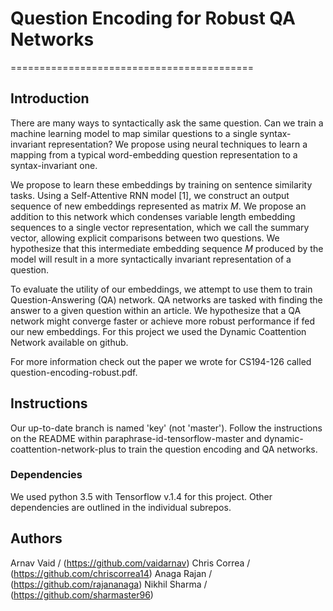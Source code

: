 # Question Encoding for Robust QA Networks
==========================================

## Introduction
There are many ways to syntactically ask the same question. Can we train a machine learning model to map similar questions to a single syntax-invariant representation? We propose using neural techniques to learn a mapping from a typical word-embedding question representation to a syntax-invariant one.

We propose to learn these embeddings by training on sentence similarity tasks. Using a Self-Attentive RNN model [1], we construct an output sequence of new embeddings represented as matrix $M$. We propose an addition to this network which condenses variable length embedding sequences to a single vector representation, which we call the summary vector, allowing explicit comparisons between two questions. We hypothesize that this intermediate embedding sequence $M$ produced by the model will result in a more syntactically invariant representation of a question.

To evaluate the utility of our embeddings, we attempt to use them to train Question-Answering (QA) network. QA networks are tasked with finding the answer to a given question within an article. We hypothesize that a QA network might converge faster or achieve more robust performance if fed our new embeddings. For this project we used the Dynamic Coattention Network available on github.

For more information check out the paper we wrote for CS194-126 called question-encoding-robust.pdf. 

## Instructions
Our up-to-date branch is named 'key' (not 'master'). Follow the instructions on the README within paraphrase-id-tensorflow-master and dynamic-coattention-network-plus to train the question encoding and QA networks. 

### Dependencies

We used python 3.5 with Tensorflow v.1.4 for this project. Other dependencies are outlined in the individual subrepos.

## Authors
Arnav Vaid / (https://github.com/vaidarnav)
Chris Correa / (https://github.com/chriscorrea14)
Anaga Rajan / (https://github.com/rajananaga)
Nikhil Sharma / (https://github.com/sharmaster96)